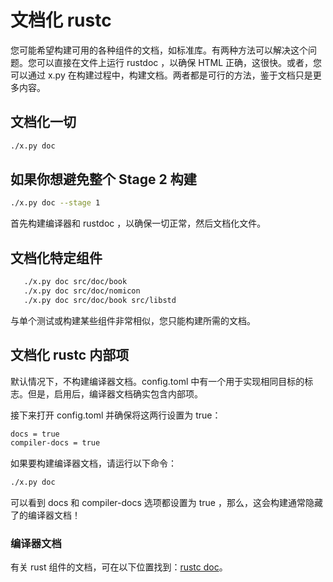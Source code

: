 # 文档化 rustc

您可能希望构建可用的各种组件的文档，如标准库。有两种方法可以解决这个问题。您可以直接在文件上运行 rustdoc ，以确保 HTML 正确，这很快。或者，您可以通过 x.py 在构建过程中，构建文档。两者都是可行的方法，鉴于文档只是更多内容。

## 文档化一切

```bash
./x.py doc
```

## 如果你想避免整个 Stage 2 构建

```bash
./x.py doc --stage 1
```

首先构建编译器和 rustdoc ，以确保一切正常，然后文档化文件。

## 文档化特定组件

```bash
   ./x.py doc src/doc/book
   ./x.py doc src/doc/nomicon
   ./x.py doc src/doc/book src/libstd
```

与单个测试或构建某些组件非常相似，您只能构建所需的文档。

## 文档化 rustc 内部项

默认情况下，不构建编译器文档。config.toml 中有一个用于实现相同目标的标志。但是，启用后，编译器文档确实包含内部项。

接下来打开 config.toml 并确保将这两行设置为 true：

```bash
docs = true
compiler-docs = true
```

如果要构建编译器文档，请运行以下命令：

```bash
./x.py doc
```

可以看到 docs 和 compiler-docs 选项都设置为 true ，那么，这会构建通常隐藏了的编译器文档！

### 编译器文档

有关 rust 组件的文档，可在以下位置找到：[rustc doc]。

[rustc doc]: https://doc.rust-lang.org/nightly/nightly-rustc/rustc/
